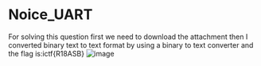 # Noice_UART
 For solving this question first we need to download the attachment then I converted binary text to text format by using a binary to text converter
 and the flag is:ictf{R18ASB}
 ![image](https://user-images.githubusercontent.com/92683901/176441140-37496b0b-47ba-445a-899e-7abdf534aa18.png)
